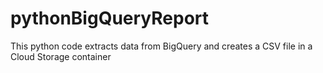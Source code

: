 # pythonBigQueryReport
This python code extracts data from BigQuery and creates a CSV file in a Cloud Storage container
